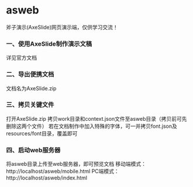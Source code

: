 # asweb
斧子演示(AxeSlide)网页演示端，仅供学习交流！

### 一、使用AxeSlide制作演示文稿
详见官方文档

### 二、导出便携文档
文档名为AxeSlide.zip

### 三、拷贝关键文件
打开AxeSlide.zip
拷贝work目录和context.json文件至asweb目录（拷贝前可先删除这两个文件）
若在文档制作中加入特殊的字体，可一并拷贝font.json及resources/font目录，覆盖即可

### 四、启动web服务器
将asweb目录上传至web服务器，即可预览文档
移动端模式：
http://localhost/asweb/mobile.html
PC端模式：
http://localhost/asweb/index.html
